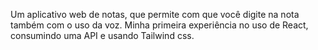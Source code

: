 Um aplicativo web de notas, que permite com que você digite na nota também com o uso da voz. Minha primeira experiência no uso de React, consumindo uma API e usando Tailwind css.
